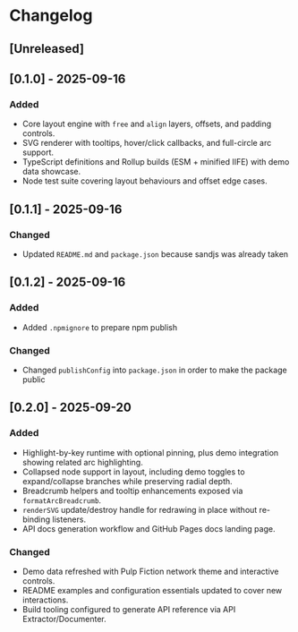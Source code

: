 # Changelog

## [Unreleased]

## [0.1.0] - 2025-09-16

### Added
- Core layout engine with `free` and `align` layers, offsets, and padding controls.
- SVG renderer with tooltips, hover/click callbacks, and full-circle arc support.
- TypeScript definitions and Rollup builds (ESM + minified IIFE) with demo data showcase.
- Node test suite covering layout behaviours and offset edge cases.

## [0.1.1] - 2025-09-16

### Changed
- Updated `README.md` and `package.json` because sandjs was already taken

## [0.1.2] - 2025-09-16

### Added
- Added `.npmignore` to prepare npm publish

### Changed
- Changed `publishConfig` into `package.json` in order to make the package public

## [0.2.0] - 2025-09-20

### Added
- Highlight-by-key runtime with optional pinning, plus demo integration showing related arc highlighting.
- Collapsed node support in layout, including demo toggles to expand/collapse branches while preserving radial depth.
- Breadcrumb helpers and tooltip enhancements exposed via `formatArcBreadcrumb`.
- `renderSVG` update/destroy handle for redrawing in place without re-binding listeners.
- API docs generation workflow and GitHub Pages docs landing page.

### Changed
- Demo data refreshed with Pulp Fiction network theme and interactive controls.
- README examples and configuration essentials updated to cover new interactions.
- Build tooling configured to generate API reference via API Extractor/Documenter.